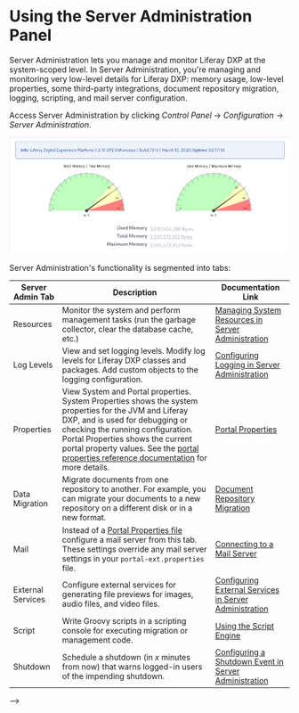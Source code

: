 # Using the Server Administration Panel

Server Administration lets you manage and monitor Liferay DXP at the system-scoped level. In Server Administration, you're managing and monitoring very low-level details for Liferay DXP: memory usage, low-level properties, some third-party integrations, document repository migration, logging, scripting, and  mail server configuration.

Access Server Administration by clicking *Control Panel* &rarr; *Configuration* &rarr; *Server Administration*. 

![The Resources tab of Server Administration shows a graph of your server's memory usage.](./using-the-server-administration-panel/images/02.png)

Server Administration's functionality is segmented into tabs: 

| Server Admin Tab   | Description                     | Documentation Link       |
| ------------------ | ------------------------------- | ------------------------ |
| Resources          | Monitor the system and perform management tasks (run the garbage collector, clear the database cache, etc.) | [Managing System Resources in Server Administration](./managing-system-resources-in-server-administration.md) |
| Log Levels         | View and set logging levels. Modify log levels for Liferay DXP classes and packages. Add custom objects to the logging configuration. | [Configuring Logging in Server Administration](./configuring-logging-in-server-administration.md) |
| Properties         | View System and Portal properties. System Properties shows the system properties for the JVM and Liferay DXP, and is used for debugging or checking the running configuration. Portal Properties shows the current portal property values. See the [portal properties reference documentation](https://docs.liferay.com/portal/7.3-latest/propertiesdoc/portal.properties.html) for more details. | [Portal Properties](./../installation-and-upgrades/reference/portal-properties.md) |
| Data Migration     | Migrate documents from one repository to another. For example, you can migrate your documents to a new repository on a different disk or in a new format. |  [Document Repository Migration](./document-repository-migration.md) |
| Mail               | Instead of a [Portal Properties file](../installation-and-upgrades/setting-up-liferay-dxp/configuring-mail/alternative-email-configuration-methods.md#configuring-the-built-in-mail-session-using-portal-properties) configure a mail server from this tab. These settings override any mail server settings in your `portal-ext.properties` file. | [Connecting to a Mail Server](../installation-and-upgrades/setting-up-liferay-dxp/configuring-mail/connecting-to-a-mail-server.md) |
| External Services  | Configure external services for generating file previews for images, audio files, and video files. | [Configuring External Services in Server Administration](./configuring-external-services-in-server-administration.md) |
| Script             | Write Groovy scripts in a scripting console for executing migration or management code. | [Using the Script Engine](./using-the-script-engine/using-the-script-engine.md) |
| Shutdown           | Schedule a shutdown (in _x_ minutes from now) that warns logged-in users of the impending shutdown. | [Configuring a Shutdown Event in Server Administration](./configuring-a-shutdown-event-in-server-administration.md) |

-->
<!-- 
| Log Levels | View and set logging levels. Modify log levels for Liferay DXP classes and packages. Add custom objects. Changes to the log level near the top of the class hierarchy (such as at `com.liferay`) also change log levels for all the classes under that hierarchy.  Modifications unnecessarily high in the hierarchy generate too many messages to be useful. 

| Properties         | View System and Portal properties. System Properties shows the system properties for the JVMand Liferay DXP. You can use this information for debugging purposes or to check the currently running configuration. The Portal Properties tab shows an exhaustive list of the current portal property values. For explanations of these properties, see the [portal properties reference documentation](@platform-ref@/7.2-latest/propertiesdoc/portal.properties.html). 


| Mail | Instead of using a `portal-ext.properties` file to configure a mail server, you can configure a mail server from this tab. If your [message boards receive mail](/docs/7-2/user/-/knowledge_base/u/user-subscriptions-and-mailing-lists), you can connect a POP mail server. If @product@ sends mail (useful for sending notifications to users), you can connect to an SMTP server. Note that if you configure mail server settings here in System Settings, these settings override any mail server settings in your `portal-ext.properties` file. 


| External Services  | Configure external services for generating file previews. For more information, see [the article on External Services](/docs/7-2/user/-/knowledge_base/u/server-administration-external-services).

| Shutdown           | Schedule a shutdown that notifies logged-in users of the impending shutdown. You can define the number of minutes until the shutdown and a message to display. @product@ displays the message at the top of users' pages for the duration of time you specified. When the time expires, all pages display a message saying the portal has been shut down. The server must then be restarted to restore access. 
-->
